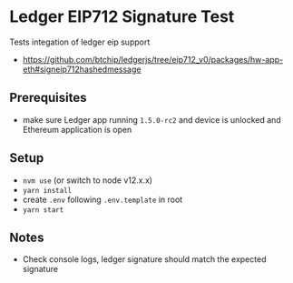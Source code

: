 # Ledger EIP712 Signature Test

Tests integation of ledger eip support
- https://github.com/btchip/ledgerjs/tree/eip712_v0/packages/hw-app-eth#signeip712hashedmessage

## Prerequisites
- make sure Ledger app running `1.5.0-rc2` and device is unlocked and Ethereum application is open

## Setup
- `nvm use` (or switch to node v12.x.x)
- `yarn install`
- create `.env` following `.env.template` in root
- `yarn start`

## Notes
- Check console logs, ledger signature should match the expected signature
